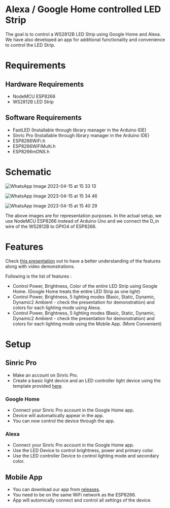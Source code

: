 # Alexa / Google Home controlled LED Strip

The goal is to control a WS2812B LED Strip using Google Home and Alexa. We have also developed an app for additional functionality and convenience to control the LED Strip.

# Requirements

## Hardware Requirements

- NodeMCU ESP8266
- WS2812B LED Strip

## Software Requirements

- FastLED (Installable through library manager in the Arduino IDE)
- Sinric Pro (Installable through library manager in the Arduino IDE)
- ESP8266WiFi.h
- ESP8266WiFiMulti.h
- ESP8266mDNS.h

# Schematic

![WhatsApp Image 2023-04-15 at 15 33 13](https://user-images.githubusercontent.com/54415525/232209219-43b85574-f6ab-40e1-9930-ee9bd90014a1.jpeg)

![WhatsApp Image 2023-04-15 at 15 34 46](https://user-images.githubusercontent.com/54415525/232209237-126dc887-5ccc-4e31-89a7-d4d5c5b12ec4.jpeg)

![WhatsApp Image 2023-04-15 at 15 40 29](https://user-images.githubusercontent.com/54415525/232209250-3f9bcf82-cadc-4bd8-9b4a-7b9fb00abd42.jpeg)

The above images are for representation purposes. In the actual setup, we use NodeMCU ESP8266 instead of Arduino Uno and we connect the D_in wire of the WS2812B to GPIO4 of ESP8266.

# Features

Check [this presentation](https://www.canva.com/design/DAFfnR6n9eM/Sm-5nXsn8KcHFliG1HMEUg/view?utm_content=DAFfnR6n9eM&utm_campaign=designshare&utm_medium=link&utm_source=publishsharelink#11) 
out to have a better understanding of the features along with video demonstrations.

Following is the list of features :

- Control Power, Brightness, Color of the entire LED Strip using Google Home. (Google Home treats the entire LED Strip as one light)
- Control Power, Brightness, 5 lighting modes (Basic, Static, Dynamic, Dynamic2 Ambient - check the presentation for demonstration) and colors for each lighting mode using Alexa.
- Control Power, Brightness, 5 lighting modes (Basic, Static, Dynamic, Dynamic2 Ambient - check the presentation for demonstration) and colors for each lighting mode using the Mobile App. (More Convenient)

# Setup

## Sinric Pro

- Make an account on Sinric Pro.
- Create a basic light device and an LED controller light device using the template provided [here](https://github.com/angad-k/IoT_LightStrip/blob/main/iot/sinric_sketch/LED_Controller_.h).

### Google Home

- Connect your Sinric Pro account in the Google Home app. 
- Device will automatically appear in the app. 
- You can now control the device through the app.

### Alexa

- Connect your Sinric Pro account in the Google Home app.
- Use the LED Device to control brightness, power and primary color.
- Use the LED controller Device to control lighting mode and secondary color.

## Mobile App

- You can download our app from [releases](https://github.com/angad-k/IoT_LightStrip/releases/tag/1.0).
- You need to be on the same WiFi network as the ESP8266.
- App will automically connect and control all settings of the device.

